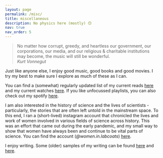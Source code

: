 ```yaml
---
layout: page
permalink: /misc/
title: miscellaneous
description: No physics here (mostly) 🙃
nav: true
nav_order: 5
---
```

> No matter how corrupt, greedy, and heartless our government, our corporations, our media, and our religious & charitable institutions may become, the music will still be wonderful.  
> *Kurt Vonnegut*

Just like anyone else, I enjoy good music, good books and good movies. I try my best to make sure I explore as much of these as I can. 

You can find a (somewhat) regularly updated list of my current reads [here](https://app.thestorygraph.com/books-read/emerzency) and my current watches [here](https://letterboxd.com/emerzency/). If you like unfocussed playlists, you can also check out my spotify [here](https://open.spotify.com/user/j94lz9ffuofrnhc7q6xnjhc9c).

I am also interested in the history of science and the lives of scientists - particularly, the stories that are often left untold in the mainstream space. To this end, I ran a (short-lived) instagram account that chronicled the lives and work of women involved in various fields of science across history. This was an effort that came out during the early pandemic, and my small way to show that women have always been and continue to be vital parts of science. You can find the account (*@women.in.labcoats*) [here](https://www.instagram.com/women.in.labcoats/). 

I enjoy writing. Some (older) samples of my writing can be found [here](https://stellaeidoscope.wordpress.com/?s=zenia+zuraiq) and [here](https://stellaeidoscope.blogspot.com/search?q=zenia+zuraiq).

